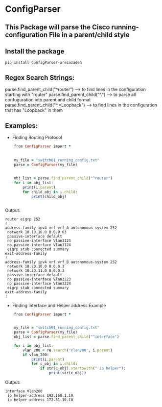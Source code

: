 # ConfigParser
## This Package will parse the Cisco running-configuration File in a parent/child style

## Install the package 

`pip install ConfigParser-arezazadeh`

## Regex Search Strings:

parse.find_parent_child("^router") --> to find lines in the configuration starting with "router"
parse.find_parent_child("^.") --> to parse all confuguration into parent and child format
parse.find_parent_child("^.*Loopback") --> to find lines in the configuration that has "Loopback" in them


## Examples:

* Finding Routing Protocol
```ruby
    from ConfigParser import *
    
    
    my_file = "switch01_running_config.txt"
    parse = ConfigParser(my_file)
    
    
    obj_list = parse.find_parent_child("^router")
    for i in obj_list:
        print(i.parent)
        for child_obj in i.child:
            print(child_obj)
 
 ```
 Output:
 
 ```
 router eigrp 252
 !
 address-family ipv4 vrf vrf_A autonomous-system 252
  network 10.10.10.0 0.0.0.63
  passive-interface default
  no passive-interface Vlan3123
  no passive-interface Vlan3124
  eigrp stub connected summary
 exit-address-family
 !
 address-family ipv4 vrf vrf_B autonomous-system 252
  network 10.20.10.0 0.0.0.3
  network 10.20.11.0 0.0.0.3
  passive-interface default
  no passive-interface Vlan3223
  no passive-interface Vlan3224
  eigrp stub connected summary
 exit-address-family
 !

 ```
 
 * Finding Interface and Helper address Example 

```ruby
    from ConfigParser import *


    my_file = "switch01_running_config.txt"
    parse = ConfigParser(my_file)
    obj_list = parse.find_parent_child("^interface")

    for i in obj_list:
        vlan_200 = re.search("Vlan200", i.parent)
        if vlan_200:
            print(i.parent)
            for c_obj in i.child:
                if str(c_obj).startswith(" ip helper"):
                    print(str(c_obj))
```
Output: 

```
interface Vlan200
 ip helper-address 192.168.1.10
 ip helper-address 172.31.10.10
```
